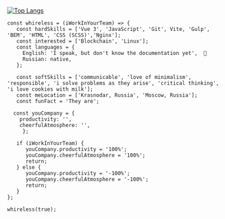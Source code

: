 <!-- <img src="https://github.com/Whireless/Whireless/blob/main/tenor.gif" width=250px height=250px> -->
[![Top Langs](https://github-readme-stats.vercel.app/api/top-langs/?username=Whireless&layout=compact&theme=merko)](https://github.com/Whireless/github-readme-stats)


    const whireless = (iWorkInYourTeam) => {
       const hardSkills = ['Vue 3', 'JavaScript', 'Git', Vite, 'Gulp', 'BEM', 'HTML', 'CSS (SCSS)','Nginx'];
	   const interested = ['Blockchain', 'Linux'];
	   const languages = {
	     English: 'I speak, but don't know the documentation yet',  👀
	     Russian: native,
       };

       const softSkills = ['communicable', 'love of minimalism', 'responsible', 'i solve problems as they arise', 'critical thinking', 'i love cookies with milk'];
	   const meLocation = ['Krasnodar, Russia', 'Moscow, Russia'];
	   const funFact = 'They are';
       
	  const youCompany = {
	  	productivity: '',
    	cheerfulAtmosphere: '',
	     };
      
	   if (iWorkInYourTeam) {
	      youCompany.productivity = '100%';
          youCompany.cheerfulAtmosphere = '100%';
	      return;
	   } else {
	      youCompany.productivity = '-100%';
          youCompany.cheerfulAtmosphere = '-100%';
	      return;
	   }
    };
    
	whireless(true);
		


<!---
Whireless/Whireless is a ✨ special ✨ repository because its `README.md` (this file) appears on your GitHub profile.
You can click the Preview link to take a look at your changes. 👋 👀 🌱 💞️ 📫 🐳

![Whireless github stats](https://github-readme-stats.vercel.app/api?username=Whireless&show_icons=true&theme=merko)

I want to cooperate with an interesting company, develop advanced Internet products for people
const anmol = {
    pronouns: "He" | "Him",
    code: ["Javascript", "Python", "Java", "Swift", "PHP"],
    askMeAbout: ["web dev", "tech", "app dev", "photography"],
    technologies: {
        backEnd: {
            js: ["Node", "Fastify", "Express", "SuiteScript"],
        },
        mobileApp: {
            native: ["Android Development", "IOS Development"]
        },
        devOps: ["AWS", "Docker🐳", "Route53", "Nginx"],
        databases: ["mongo", "MySql", "sqlite"],
        misc: ["Firebase", "Socket.IO", "selenium", "open-cv", "php", "SuiteApp"]
    },
    architecture: ["Serverless Architecture", "Progressive web applications", "Single page applications"],
    currentFocus: "Ios Mobile App Development",
    funFact: "There are two ways to write error-free programs; only the third one works"
};
--->
